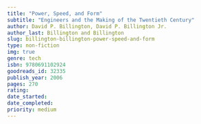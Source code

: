 ```yaml
---
title: "Power, Speed, and Form"
subtitle: "Engineers and the Making of the Twentieth Century"
author: David P. Billington, David P. Billington Jr.
author_last: Billington and Billington
slug: billington-billington-power-speed-and-form
type: non-fiction
img: true
genre: tech
isbn: 9780691102924
goodreads_id: 32335
publish_year: 2006
pages: 270
rating: 
date_started:
date_completed:
priority: medium
---
```

